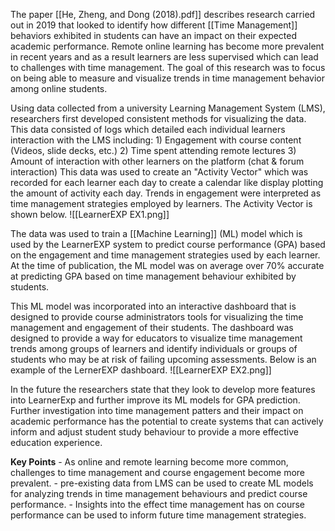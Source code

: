 The paper [[He, Zheng, and Dong (2018).pdf]] describes research carried out in 2019 that looked to identify how different [[Time Management]] behaviors exhibited in students can have an impact on their expected academic performance. Remote online learning has become more prevalent in recent years and as a result learners are less supervised which can lead to challenges with time management. The goal of this research was to focus on being able to measure and visualize trends in time management behavior among online students.

Using data collected from a university Learning Management System (LMS), researchers first developed consistent methods for visualizing the data. This data consisted of logs which detailed each individual learners interaction with the LMS including:
	1) Engagement with course content (Videos, slide decks, etc.)
	2) Time spent attending remote lectures
	3) Amount of interaction with other learners on the platform (chat & forum interaction)
This data was used to create an "Activity Vector" which was recorded for each learner each day to create a calendar like display plotting the amount of activity each day. Trends in engagement were interpreted as time management strategies employed by learners. The Activity Vector is shown below.
![[LearnerEXP EX1.png]]

The data was used to train a [[Machine Learning]] (ML) model which is used by the LearnerEXP system to predict course performance (GPA) based on the engagement and time management strategies used by each learner. At the time of publication, the ML model was on average over 70% accurate at predicting GPA based on time management behaviour exhibited by students. 

This ML model was incorporated into an interactive dashboard that is designed to provide course administrators tools for visualizing the time management and engagement of their students. The dashboard was designed to provide a way for educators to visualize time management trends among groups of learners and identify individuals or groups of students who may be at risk of failing upcoming assessments. Below is an example of the LernerEXP dashboard.
![[LearnerEXP EX2.png]]

In the future the researchers state that they look to develop more features into LearnerExp and further improve its ML models for GPA prediction. Further investigation into time management patters and their impact on academic performance has the potential to create systems that can actively inform and adjust student study behaviour to provide a more effective education experience.

**Key Points**
	- As online and remote learning become more common, challenges to time management and course engagement become more prevalent.
	- pre-existing data from LMS can be used to create ML models for analyzing trends in time management behaviours and predict course performance.
	- Insights into the effect time management has on course performance can be used to inform future time management strategies.
